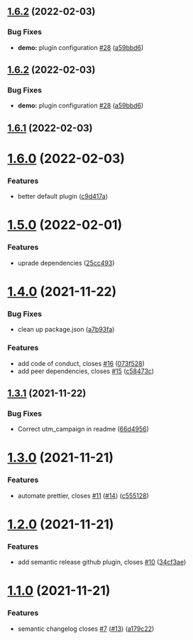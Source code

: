 ## [1.6.2](https://github.com/queen-raae/gatsby-plugin-starter/compare/v1.6.1...v1.6.2) (2022-02-03)

### Bug Fixes

- **demo:** plugin configuration [#28](https://github.com/queen-raae/gatsby-plugin-starter/issues/28) ([a59bbd6](https://github.com/queen-raae/gatsby-plugin-starter/commit/a59bbd68c9111a151d8251fde07ade0c5aaac2b7))

## [1.6.2](https://github.com/queen-raae/gatsby-plugin-starter/compare/v1.6.1...v1.6.2) (2022-02-03)

### Bug Fixes

- **demo:** plugin configuration [#28](https://github.com/queen-raae/gatsby-plugin-starter/issues/28) ([a59bbd6](https://github.com/queen-raae/gatsby-plugin-starter/commit/a59bbd68c9111a151d8251fde07ade0c5aaac2b7))

## [1.6.1](https://github.com/queen-raae/gatsby-plugin-starter/compare/v1.6.0...v1.6.1) (2022-02-03)

# [1.6.0](https://github.com/queen-raae/gatsby-plugin-starter/compare/v1.5.0...v1.6.0) (2022-02-03)

### Features

- better default plugin ([c9d417a](https://github.com/queen-raae/gatsby-plugin-starter/commit/c9d417ac731df6657ce71b681d2ee44803d89339))

# [1.5.0](https://github.com/queen-raae/gatsby-plugin-starter/compare/v1.4.0...v1.5.0) (2022-02-01)

### Features

- uprade dependencies ([25cc493](https://github.com/queen-raae/gatsby-plugin-starter/commit/25cc49395b19c63f6eb76bc85b7df17d5690be2e))

# [1.4.0](https://github.com/queen-raae/gatsby-plugin-starter/compare/v1.3.1...v1.4.0) (2021-11-22)

### Bug Fixes

- clean up package.json ([a7b93fa](https://github.com/queen-raae/gatsby-plugin-starter/commit/a7b93fa44abb7beebe131c140e0e47c67cbf11a7))

### Features

- add code of conduct, closes [#16](https://github.com/queen-raae/gatsby-plugin-starter/issues/16) ([073f528](https://github.com/queen-raae/gatsby-plugin-starter/commit/073f52827d32e672fa3e3ef9cab567030c762202))
- add peer dependencies, closes [#15](https://github.com/queen-raae/gatsby-plugin-starter/issues/15) ([c58473c](https://github.com/queen-raae/gatsby-plugin-starter/commit/c58473c7151b6bfc55304c1b69d09b96dc39d935))

## [1.3.1](https://github.com/queen-raae/gatsby-plugin-starter/compare/v1.3.0...v1.3.1) (2021-11-22)

### Bug Fixes

- Correct utm_campaign in readme ([66d4956](https://github.com/queen-raae/gatsby-plugin-starter/commit/66d4956ba6203de6da4f5d99a4cc37cd9cd91d4f))

# [1.3.0](https://github.com/queen-raae/gatsby-plugin-starter/compare/v1.2.0...v1.3.0) (2021-11-21)

### Features

- automate prettier, closes [#11](https://github.com/queen-raae/gatsby-plugin-starter/issues/11) ([#14](https://github.com/queen-raae/gatsby-plugin-starter/issues/14)) ([c555128](https://github.com/queen-raae/gatsby-plugin-starter/commit/c555128ba1190266c0ded1b8e6ba9b58e0b0a4b9))

# [1.2.0](https://github.com/queen-raae/gatsby-plugin-starter/compare/v1.1.0...v1.2.0) (2021-11-21)

### Features

- add semantic release github plugin, closes [#10](https://github.com/queen-raae/gatsby-plugin-starter/issues/10) ([34cf3ae](https://github.com/queen-raae/gatsby-plugin-starter/commit/34cf3ae60eeb097568eaabaf154cf52411bd75e6))

# [1.1.0](https://github.com/queen-raae/gatsby-plugin-starter/compare/v1.0.0...v1.1.0) (2021-11-21)

### Features

- semantic changelog closes [#7](https://github.com/queen-raae/gatsby-plugin-starter/issues/7) ([#13](https://github.com/queen-raae/gatsby-plugin-starter/issues/13)) ([a179c22](https://github.com/queen-raae/gatsby-plugin-starter/commit/a179c2290c0f3ed9e373da91bfe0101cc4d46065))
